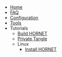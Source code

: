   * [Home](./Home)
  * [FAQ](./FAQ)
  * [Configuration](./Configuration)
  * [Tools](./Tools)
  * Tutorials
    * [Build HORNET](./Tutorials%3A-Build-HORNET)
    * [Private Tangle](./Tutorials%3A-Private-Tangle)
    * Linux
      * [Install HORNET](./Tutorials%3A-Linux%3A-Install-HORNET)


[//]: # (generated by https://www.npmjs.com/package/github-wiki-sidebar)
